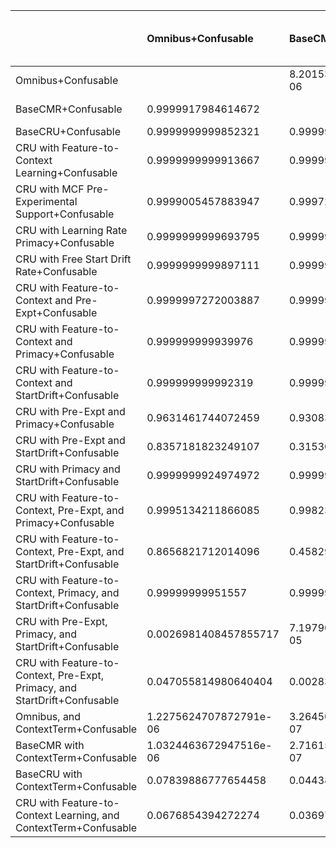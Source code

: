 |                                                                           | Omnibus+Confusable     | BaseCMR+Confusable     | BaseCRU+Confusable     | CRU with Feature-to-Context Learning+Confusable   | CRU with MCF Pre-Experimental Support+Confusable   | CRU with Learning Rate Primacy+Confusable   | CRU with Free Start Drift Rate+Confusable   | CRU with Feature-to-Context and Pre-Expt+Confusable   | CRU with Feature-to-Context and Primacy+Confusable   | CRU with Feature-to-Context and StartDrift+Confusable   | CRU with Pre-Expt and Primacy+Confusable   | CRU with Pre-Expt and StartDrift+Confusable   | CRU with Primacy and StartDrift+Confusable   | CRU with Feature-to-Context, Pre-Expt, and Primacy+Confusable   | CRU with Feature-to-Context, Pre-Expt, and StartDrift+Confusable   | CRU with Feature-to-Context, Primacy, and StartDrift+Confusable   | CRU with Pre-Expt, Primacy, and StartDrift+Confusable   | CRU with Feature-to-Context, Pre-Expt, Primacy, and StartDrift+Confusable   | Omnibus, and ContextTerm+Confusable   | BaseCMR with ContextTerm+Confusable   | BaseCRU with ContextTerm+Confusable   | CRU with Feature-to-Context Learning, and ContextTerm+Confusable   |
|:--------------------------------------------------------------------------|:-----------------------|:-----------------------|:-----------------------|:--------------------------------------------------|:---------------------------------------------------|:--------------------------------------------|:--------------------------------------------|:------------------------------------------------------|:-----------------------------------------------------|:--------------------------------------------------------|:-------------------------------------------|:----------------------------------------------|:---------------------------------------------|:----------------------------------------------------------------|:-------------------------------------------------------------------|:------------------------------------------------------------------|:--------------------------------------------------------|:----------------------------------------------------------------------------|:--------------------------------------|:--------------------------------------|:--------------------------------------|:-------------------------------------------------------------------|
| Omnibus+Confusable                                                        |                        | 8.201538532799579e-06  | 1.4767850071511164e-11 | 8.633290072258289e-12                             | 9.945421160528905e-05                              | 3.0620564826979746e-11                      | 1.0288910483642297e-11                      | 2.7279961130598395e-07                                | 6.00239607899162e-11                                 | 7.680953943316164e-12                                   | 0.03685382559275414                        | 0.16428181767508926                           | 7.502502848820274e-09                        | 0.00048657881339155007                                          | 0.13431782879859042                                                | 4.844301183853497e-10                                             | 0.9973018591542144                                      | 0.9529441850193596                                                          | 0.9999987724375292                    | 0.9999989675536327                    | 0.9216011322234554                    | 0.9323145605727726                                                 |
| BaseCMR+Confusable                                                        | 0.9999917984614672     |                        | 1.6892287827388142e-11 | 1.0239368376253931e-11                            | 0.0002759808174123793                              | 5.895565565499899e-11                       | 1.0874721767511097e-11                      | 7.938282297088538e-07                                 | 7.151081884713693e-11                                | 8.111433116074624e-12                                   | 0.06916230070659801                        | 0.684691076973805                             | 2.055515639182005e-08                        | 0.00176697036739635                                             | 0.5417024685108985                                                 | 1.1649300402083976e-09                                            | 0.9999280209153513                                      | 0.9971696200523357                                                          | 0.9999996735499311                    | 0.9999997283841191                    | 0.9556166937461029                    | 0.9630220497523586                                                 |
| BaseCRU+Confusable                                                        | 0.9999999999852321     | 0.9999999999831077     |                        | 0.00189657677049107                               | 0.992287188258896                                  | 0.9899127603084896                          | 0.03628863798406204                         | 0.9999997507234101                                    | 0.8973140907041792                                   | 0.0001554605556151845                                   | 0.9988380822766983                         | 0.9999999999993415                            | 0.8295917561040076                           | 0.9999997509827065                                              | 0.9999999999962704                                                 | 0.9974662908529472                                                | 0.9999999999989142                                      | 0.9999999999983769                                                          | 0.9999999999933247                    | 0.9999999999850929                    | 0.9999895116064508                    | 0.999993668491356                                                  |
| CRU with Feature-to-Context Learning+Confusable                           | 0.9999999999913667     | 0.9999999999897606     | 0.998103423229509      |                                                   | 0.993928401581704                                  | 0.9956489485674297                          | 0.6988050540634547                          | 0.9999998879660839                                    | 0.9675834392797263                                   | 0.14722847839812464                                     | 0.999037631672503                          | 0.9999999999996358                            | 0.8594859334131174                           | 0.9999998070758978                                              | 0.999999999997789                                                  | 0.9992072583771039                                                | 0.9999999999993279                                      | 0.9999999999989884                                                          | 0.9999999999935766                    | 0.9999999999854974                    | 0.999990271221443                     | 0.9999941548602099                                                 |
| CRU with MCF Pre-Experimental Support+Confusable                          | 0.9999005457883947     | 0.9997240191825877     | 0.0077128117411041095  | 0.006071598418295927                              |                                                    | 0.03998095447722641                         | 0.006514395530206267                        | 0.5837140877025766                                    | 0.021637175804323026                                 | 0.005650918185549934                                    | 0.8874831581743788                         | 0.9998913633768578                            | 0.09671426379928326                          | 0.9713882617499537                                              | 0.9998518181895659                                                 | 0.0617372604910181                                                | 0.9999983850854128                                      | 0.9999949302522081                                                          | 0.9999999872709603                    | 0.999999994999245                     | 0.9989658818432653                    | 0.9991873986741565                                                 |
| CRU with Learning Rate Primacy+Confusable                                 | 0.9999999999693795     | 0.9999999999410444     | 0.010087239691510375   | 0.0043510514325703735                             | 0.9600190455227736                                 |                                             | 0.006048717754100111                        | 0.999681251665631                                     | 0.1246719874706414                                   | 0.002603202727956333                                    | 0.991050144178575                          | 0.999999999997686                             | 0.5901912219881552                           | 0.9999810234031253                                              | 0.9999999999692633                                                 | 0.7603449851017487                                                | 0.9999999999994111                                      | 0.9999999999983713                                                          | 0.9999999999741871                    | 0.999999999931319                     | 0.9999726861340272                    | 0.9999829806112762                                                 |
| CRU with Free Start Drift Rate+Confusable                                 | 0.9999999999897111     | 0.9999999999891253     | 0.963711362015938      | 0.30119494593654533                               | 0.9934856044697937                                 | 0.9939512822458999                          |                                             | 0.999999862360813                                     | 0.9585936955380202                                   | 0.05742908466162296                                     | 0.9990127814628408                         | 0.9999999999994745                            | 0.8511432392041062                           | 0.9999997751459342                                              | 0.9999999999969928                                                 | 0.9989970000213131                                                | 0.9999999999991053                                      | 0.9999999999985922                                                          | 0.9999999999939362                    | 0.9999999999866734                    | 0.9999905369369584                    | 0.9999943632111802                                                 |
| CRU with Feature-to-Context and Pre-Expt+Confusable                       | 0.9999997272003887     | 0.9999992061717703     | 2.4927658994749437e-07 | 1.1203391613782393e-07                            | 0.4162859122974235                                 | 0.0003187483343689813                       | 1.3763918705528917e-07                      |                                                       | 1.3122839244063634e-05                               | 1.0699283312676952e-07                                  | 0.9036349450070286                         | 0.9999999598090925                            | 0.01938791835835525                          | 0.9914822660734204                                              | 0.9999999388766624                                                 | 0.0006555632105667036                                             | 0.9999999965074353                                      | 0.999999996383595                                                           | 0.9999999995826534                    | 0.9999999997564994                    | 0.999563585696929                     | 0.9996979270228414                                                 |
| CRU with Feature-to-Context and Primacy+Confusable                        | 0.999999999939976      | 0.9999999999284892     | 0.10268590929582072    | 0.03241656072027362                               | 0.978362824195677                                  | 0.8753280125293585                          | 0.04140630446197979                         | 0.999986877160756                                     |                                                      | 0.019390853643080342                                    | 0.9979989305417503                         | 0.9999999999858                               | 0.7542367742502447                           | 0.9999963593617756                                              | 0.999999999921851                                                  | 0.9881279315153816                                                | 0.9999999999798393                                      | 0.9999999999622038                                                          | 0.9999999999956968                    | 0.9999999999856924                    | 0.9999879865911315                    | 0.9999930103200957                                                 |
| CRU with Feature-to-Context and StartDrift+Confusable                     | 0.999999999992319      | 0.9999999999918886     | 0.9998445394443848     | 0.8527715216018754                                | 0.99434908181445                                   | 0.9973967972720437                          | 0.942570915338377                           | 0.9999998930071669                                    | 0.9806091463569196                                   |                                                         | 0.9991151965739165                         | 0.9999999999995693                            | 0.8692391172412526                           | 0.9999998065864211                                              | 0.9999999999974372                                                 | 0.9991204817877488                                                | 0.9999999999993721                                      | 0.9999999999989805                                                          | 0.9999999999945043                    | 0.9999999999880594                    | 0.9999915694009366                    | 0.999994965897266                                                  |
| CRU with Pre-Expt and Primacy+Confusable                                  | 0.9631461744072459     | 0.930837699293402      | 0.0011619177233017114  | 0.0009623683274969874                             | 0.11251684182562117                                | 0.00894985582142506                         | 0.0009872185371592563                       | 0.09636505499297143                                   | 0.0020010694582497483                                | 0.0008848034260835176                                   |                                            | 0.9561784572548242                            | 0.020182128625079964                         | 0.46672810077067267                                             | 0.9489441953623531                                                 | 0.006982293567009414                                              | 0.9929102669370222                                      | 0.9890128345784903                                                          | 0.9999999372158827                    | 0.9999999625552694                    | 0.9924342964360582                    | 0.9939833692308924                                                 |
| CRU with Pre-Expt and StartDrift+Confusable                               | 0.8357181823249107     | 0.3153089230261949     | 6.584712688770346e-13  | 3.6420959361709265e-13                            | 0.00010863662314216544                             | 2.3139696388396003e-12                      | 5.254005022569621e-13                       | 4.019090755976964e-08                                 | 1.4199991421454453e-11                               | 4.305866862084712e-13                                   | 0.04382154274517586                        |                                               | 2.1030241818062767e-07                       | 0.0002061413760206217                                           | 0.24857860738602416                                                | 3.9091631656289165e-10                                            | 0.9999901489862086                                      | 0.9994434352552614                                                          | 0.9999995107294829                    | 0.999999487207795                     | 0.9424086276990249                    | 0.9512299000937129                                                 |
| CRU with Primacy and StartDrift+Confusable                                | 0.9999999924974972     | 0.9999999794448436     | 0.17040824389599235    | 0.1405140665868826                                | 0.9032857362007167                                 | 0.40980877801184484                         | 0.1488567607958938                          | 0.9806120816416448                                    | 0.24576322574975534                                  | 0.13076088275874742                                     | 0.97981787137492                           | 0.9999997896975819                            |                                              | 0.9983943823635099                                              | 0.9999995918621402                                                 | 0.5597364974085519                                                | 0.9999999967903987                                      | 0.9999999892453119                                                          | 0.9999999972198831                    | 0.9999999963936943                    | 0.99978349849578                      | 0.9998421046827606                                                 |
| CRU with Feature-to-Context, Pre-Expt, and Primacy+Confusable             | 0.9995134211866085     | 0.9982330296326036     | 2.4901729342579257e-07 | 1.9292410224529422e-07                            | 0.028611738250046294                               | 1.8976596874728342e-05                      | 2.2485406583629737e-07                      | 0.008517733926579658                                  | 3.640638224403131e-06                                | 1.9341357894147007e-07                                  | 0.5332718992293273                         | 0.9997938586239794                            | 0.0016056176364901743                        |                                                                 | 0.9995029142623355                                                 | 0.00010311237442114655                                            | 0.9999973348873137                                      | 0.9999908261857249                                                          | 0.9999999972717519                    | 0.9999999949310437                    | 0.9961078550132132                    | 0.9970530689934212                                                 |
| CRU with Feature-to-Context, Pre-Expt, and StartDrift+Confusable          | 0.8656821712014096     | 0.45829753148910146    | 3.729631826953696e-12  | 2.210997693397685e-12                             | 0.00014818181043408147                             | 3.073676444673755e-11                       | 3.0071765875580248e-12                      | 6.112333764349554e-08                                 | 7.814898241957579e-11                                | 2.5628946202701962e-12                                  | 0.05105580463764693                        | 0.7514213926139759                            | 4.0813785980625415e-07                       | 0.0004970857376645509                                           |                                                                    | 8.10518394878805e-10                                              | 0.9999541794456897                                      | 0.999981362642862                                                           | 0.9999995793612175                    | 0.9999996163016481                    | 0.9479520753771675                    | 0.9560012395055111                                                 |
| CRU with Feature-to-Context, Primacy, and StartDrift+Confusable           | 0.99999999951557       | 0.99999999883507       | 0.0025337091470527765  | 0.0007927416228961183                             | 0.9382627395089819                                 | 0.2396550148982513                          | 0.0010029999786869506                       | 0.9993444367894333                                    | 0.011872068484618437                                 | 0.0008795182122511196                                   | 0.9930177064329906                         | 0.9999999996090837                            | 0.4402635025914482                           | 0.9998968876255788                                              | 0.9999999991894816                                                 |                                                                   | 0.999999999760454                                       | 0.9999999996585338                                                          | 0.9999999999488071                    | 0.9999999999160364                    | 0.9999515653404304                    | 0.9999700890815665                                                 |
| CRU with Pre-Expt, Primacy, and StartDrift+Confusable                     | 0.0026981408457855717  | 7.197908464874922e-05  | 1.0857398155900999e-12 | 6.720995266792091e-13                             | 1.6149145871035507e-06                             | 5.888023676291489e-13                       | 8.947297950485126e-13                       | 3.492564662888239e-09                                 | 2.0160613491571295e-11                               | 6.279982486146542e-13                                   | 0.0070897330629777185                      | 9.851013791304554e-06                         | 3.209601223998883e-09                        | 2.6651126862830574e-06                                          | 4.5820554310355515e-05                                             | 2.395461104408586e-10                                             |                                                         | 0.0757526276159034                                                          | 0.9999914557000168                    | 0.99999231984698                      | 0.811000457730336                     | 0.8272976389533823                                                 |
| CRU with Feature-to-Context, Pre-Expt, Primacy, and StartDrift+Confusable | 0.047055814980640404   | 0.002830379947664335   | 1.6231504414081136e-12 | 1.011651125678278e-12                             | 5.069747791901131e-06                              | 1.628667327073149e-12                       | 1.4078217333772407e-12                      | 3.6164050118330197e-09                                | 3.7796179191044167e-11                               | 1.0194593339957592e-12                                  | 0.01098716542150968                        | 0.000556564744738704                          | 1.0754688197657422e-08                       | 9.173814275129051e-06                                           | 1.8637357138012653e-05                                             | 3.414662213387839e-10                                             | 0.9242473723840966                                      |                                                                             | 0.9999950054248062                    | 0.9999962640400987                    | 0.8483459043649826                    | 0.863086338919103                                                  |
| Omnibus, and ContextTerm+Confusable                                       | 1.2275624707872791e-06 | 3.2645006882451685e-07 | 6.675324396496533e-12  | 6.423381705130875e-12                             | 1.2729039736950577e-08                             | 2.5812941399989176e-11                      | 6.0638096165606155e-12                      | 4.1734660205896066e-10                                | 4.30325339987114e-12                                 | 5.495725254569111e-12                                   | 6.278411732177502e-08                      | 4.892705171629864e-07                         | 2.780116927552066e-09                        | 2.728248085392234e-09                                           | 4.2063878248843256e-07                                             | 5.1192928626784506e-11                                            | 8.544299983224767e-06                                   | 4.994575193783091e-06                                                       |                                       | 0.5826673464079419                    | 1.5276852946591671e-07                | 7.958725774528612e-08                                              |
| BaseCMR with ContextTerm+Confusable                                       | 1.0324463672947516e-06 | 2.7161588095641886e-07 | 1.4907141547041827e-11 | 1.4502687359258584e-11                            | 5.000755061986035e-09                              | 6.868095894996437e-11                       | 1.3326581421197451e-11                      | 2.4350048713282563e-10                                | 1.4307576127682018e-11                               | 1.1940546741546935e-11                                  | 3.744473058982112e-08                      | 5.127922050091211e-07                         | 3.60630563184169e-09                         | 5.068956196149321e-09                                           | 3.836983518037825e-07                                              | 8.396364139282898e-11                                             | 7.680153020031068e-06                                   | 3.735959901264911e-06                                                       | 0.41733265359205807                   |                                       | 3.7304164529737544e-10                | 1.4432115003267116e-10                                             |
| BaseCRU with ContextTerm+Confusable                                       | 0.07839886777654458    | 0.044383306253897144   | 1.0488393549233014e-05 | 9.728778556974043e-06                             | 0.001034118156734767                               | 2.7313865972831357e-05                      | 9.463063041558814e-06                       | 0.0004364143030708913                                 | 1.2013408868511949e-05                               | 8.430599063351133e-06                                   | 0.007565703563941802                       | 0.05759137230097504                           | 0.00021650150422010243                       | 0.0038921449867867393                                           | 0.05204792462283241                                                | 4.8434659569625585e-05                                            | 0.18899954226966392                                     | 0.15165409563501742                                                         | 0.9999998472314705                    | 0.9999999996269583                    |                                       | 0.7586966372228512                                                 |
| CRU with Feature-to-Context Learning, and ContextTerm+Confusable          | 0.0676854394272274     | 0.03697795024764133    | 6.331508644012565e-06  | 5.8451397900637145e-06                            | 0.0008126013258435206                              | 1.701938872381482e-05                       | 5.6367888197883236e-06                      | 0.0003020729771585866                                 | 6.989679904308276e-06                                | 5.03410273404441e-06                                    | 0.00601663076910762                        | 0.048770099906287126                          | 0.00015789531723941504                       | 0.0029469310065788623                                           | 0.04399876049448886                                                | 2.9910918433510406e-05                                            | 0.17270236104661774                                     | 0.13691366108089703                                                         | 0.9999999204127422                    | 0.9999999998556789                    | 0.2413033627771488                    |                                                                    |